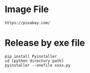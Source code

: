 # Image File 
    https://pixabay.com/
    
# Release by exe file
    pip install Pyinstaller
    cd [python directory path]
    pyinstaller --onefile xxxx.py
    